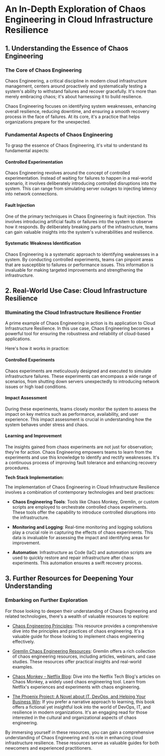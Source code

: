 # An In-Depth Exploration of Chaos Engineering in Cloud Infrastructure Resilience

## 1. Understanding the Essence of Chaos Engineering

### The Core of Chaos Engineering

Chaos Engineering, a critical discipline in modern cloud infrastructure management, centers around proactively and systematically testing a system's ability to withstand failures and recover gracefully. It's more than merely embracing chaos; it's about harnessing it to build resilience.

Chaos Engineering focuses on identifying system weaknesses, enhancing overall resilience, reducing downtime, and ensuring a smooth recovery process in the face of failures. At its core, it's a practice that helps organizations prepare for the unexpected.

### Fundamental Aspects of Chaos Engineering

To grasp the essence of Chaos Engineering, it's vital to understand its fundamental aspects:

#### Controlled Experimentation

Chaos Engineering revolves around the concept of controlled experimentation. Instead of waiting for failures to happen in a real-world scenario, it involves deliberately introducing controlled disruptions into the system. This can range from simulating server outages to injecting latency into network connections.

#### Fault Injection

One of the primary techniques in Chaos Engineering is fault injection. This involves introducing artificial faults or failures into the system to observe how it responds. By deliberately breaking parts of the infrastructure, teams can gain valuable insights into the system's vulnerabilities and resilience.

#### Systematic Weakness Identification

Chaos Engineering is a systematic approach to identifying weaknesses in a system. By conducting controlled experiments, teams can pinpoint areas that are susceptible to failures or performance issues. This information is invaluable for making targeted improvements and strengthening the infrastructure.

## 2. Real-World Use Case: Cloud Infrastructure Resilience

### Illuminating the Cloud Infrastructure Resilience Frontier

A prime example of Chaos Engineering in action is its application to Cloud Infrastructure Resilience. In this use case, Chaos Engineering becomes a powerful tool for ensuring the robustness and reliability of cloud-based applications.

Here's how it works in practice:

#### Controlled Experiments

Chaos experiments are meticulously designed and executed to simulate infrastructure failures. These experiments can encompass a wide range of scenarios, from shutting down servers unexpectedly to introducing network issues or high load conditions. 

#### Impact Assessment

During these experiments, teams closely monitor the system to assess the impact on key metrics such as performance, availability, and user experience. This impact assessment is crucial in understanding how the system behaves under stress and chaos.

#### Learning and Improvement

The insights gained from chaos experiments are not just for observation; they're for action. Chaos Engineering empowers teams to learn from the experiments and use this knowledge to identify and rectify weaknesses. It's a continuous process of improving fault tolerance and enhancing recovery procedures.

**Tech Stack Implementation:**

The implementation of Chaos Engineering in Cloud Infrastructure Resilience involves a combination of contemporary technologies and best practices:

- **Chaos Engineering Tools**: Tools like Chaos Monkey, Gremlin, or custom scripts are employed to orchestrate controlled chaos experiments. These tools offer the capability to introduce controlled disruptions into the infrastructure.

- **Monitoring and Logging**: Real-time monitoring and logging solutions play a crucial role in capturing the effects of chaos experiments. This data is invaluable for assessing the impact and identifying areas for improvement.

- **Automation**: Infrastructure as Code (IaC) and automation scripts are used to quickly restore and repair infrastructure after chaos experiments. This automation ensures a swift recovery process.

## 3. Further Resources for Deepening Your Understanding

### Embarking on Further Exploration

For those looking to deepen their understanding of Chaos Engineering and related technologies, there's a wealth of valuable resources to explore:

- [Chaos Engineering Principles](https://principlesofchaos.org/): This resource provides a comprehensive dive into the principles and practices of chaos engineering. It's a valuable guide for those looking to implement chaos engineering effectively.

- [Gremlin Chaos Engineering Resources](https://www.gremlin.com/resources/): Gremlin offers a rich collection of chaos engineering resources, including articles, webinars, and case studies. These resources offer practical insights and real-world examples.

- [Chaos Monkey - Netflix Blog](https://netflixtechblog.com/tagged/chaos-monkey): Dive into the Netflix Tech Blog's articles on Chaos Monkey, a widely used chaos engineering tool. Learn from Netflix's experiences and experiments with chaos engineering.

- [The Phoenix Project: A Novel about IT, DevOps, and Helping Your Business Win](https://www.amazon.com/Phoenix-Project-DevOps-Helping-Business/dp/1942788290): If you prefer a narrative approach to learning, this book offers a fictional yet insightful look into the world of DevOps, IT, and resilience in modern organizations. It's an engaging read for those interested in the cultural and organizational aspects of chaos engineering.

By immersing yourself in these resources, you can gain a comprehensive understanding of Chaos Engineering and its role in enhancing cloud infrastructure resilience. These resources serve as valuable guides for both newcomers and experienced practitioners.
